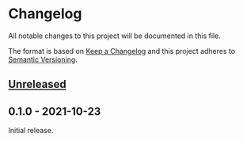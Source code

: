# Changelog

All notable changes to this project will be documented in this file.

The format is based on [Keep a Changelog](http://keepachangelog.com/en/1.0.0/)
and this project adheres to [Semantic Versioning](http://semver.org/spec/v2.0.0.html).

## [Unreleased]

## 0.1.0 - 2021-10-23

Initial release.

[Unreleased]: https://github.com/r3-os/r3/compare/r3_support_rp2040@0.1.0...HEAD

